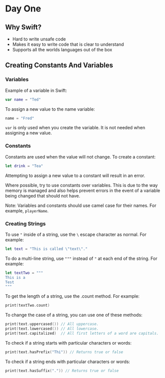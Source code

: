 # Day One

## Why Swift?

* Hard to write unsafe code
* Makes it easy to write code that is clear to understand
* Supports all the worlds languages out of the box

## Creating Constants And Variables

### Variables

Example of a variable in Swift:

``` swift
var name = "Ted"
```

To assign a new value to the name variable:

``` swift
name = "Fred"
```

`var` is only used when you create the variable. It is not needed when assigning a new value.

### Constants

Constants are used when the value will not change. To create a constant:

``` swift
let drink = "Tea"
```

Attempting to assign a new value to a constant will result in an error.

Where possible, try to use constants over variables. This is due to the way memory is managed and also helps prevent errors in the event of a variable being changed that should not have.

Note: Variables and constants should use camel case for their names. For example, `playerName`.

### Creating Strings

To use `"` inside of a string, use the `\` escape character as normal. For example:

``` swift
let text = "This is called \"text\"." 
```

To do a multi-line string, use `"""` instead of `"` at each end of the string. For example:

``` swift
let textTwo = """
This is a
Test
"""
```

To get the length of a string, use the .count method. For example:

``` swift
print(textTwo.count)
```

To change the case of a string, you can use one of these methods:

``` swift
print(text.uppercased()) // All uppercase.
print(text.lowercased()) // All lowercase.
print(text.capitalized)  // All first letters of a word are capitals.
```

To check if a string starts with particular characters or words:

``` swift
print(text.hasPrefix("Thi")) // Returns true or false
```

To check if a string ends with particular characters or words:

``` swift
print(text.hasSuffix(".")) // Returns true or false
```